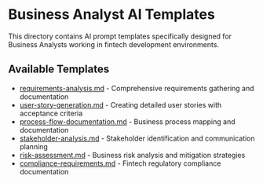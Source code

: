 # Business Analyst AI Templates

This directory contains AI prompt templates specifically designed for Business Analysts working in fintech development environments.

## Available Templates

- [requirements-analysis.md](./requirements-analysis.md) - Comprehensive requirements gathering and documentation
- [user-story-generation.md](./user-story-generation.md) - Creating detailed user stories with acceptance criteria
- [process-flow-documentation.md](./process-flow-documentation.md) - Business process mapping and documentation
- [stakeholder-analysis.md](./stakeholder-analysis.md) - Stakeholder identification and communication planning
- [risk-assessment.md](./risk-assessment.md) - Business risk analysis and mitigation strategies
- [compliance-requirements.md](./compliance-requirements.md) - Fintech regulatory compliance documentation